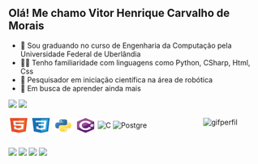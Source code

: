 ## Olá! Me chamo Vitor Henrique Carvalho de Morais

- 📒 Sou graduando no curso de Engenharia da Computação pela Universidade Federal de Uberlândia
- 👨‍💻 Tenho familiaridade com linguagens como Python, CSharp, Html, Css
- 🤖 Pesquisador em iniciação científica na área de robótica
- 📝 Em busca de aprender ainda mais

<div> 
    <a href="https://github.com/vhcmorais"></a>
      <img height="150em" src="https://github-readme-stats.vercel.app/api?username=vhcmorais&show_icons=true&theme=cobalt&include_all_commits=true&count_private-true"/>
      <img height="140em" src="https://github-readme-stats.vercel.app/api/top-langs/?username=vhcmorais&layout=compact&langs_count=16&theme=cobalt">
</div>

<div style="display: inline_block"><br>
  <img align="center" alt="HTML" height="30" width="40" src="https://raw.githubusercontent.com/devicons/devicon/master/icons/html5/html5-original.svg">
  <img align="center" alt="CSS" height="30" width="40" src="https://raw.githubusercontent.com/devicons/devicon/master/icons/css3/css3-original.svg">
  <img align="center" alt="Python" height="30" width="40" src="https://raw.githubusercontent.com/devicons/devicon/master/icons/python/python-original.svg">
  <img align="center" alt="Csharp" height="30" width="40" src="https://raw.githubusercontent.com/devicons/devicon/master/icons/csharp/csharp-original.svg">
  <img align="center" alt="C" height="30" width="40" src="https://cdn.jsdelivr.net/gh/devicons/devicon@latest/icons/c/c-original.svg"/>
  <img align="center" alt="Postgre" height="30" width="40" src="https://cdn.jsdelivr.net/gh/devicons/devicon@latest/icons/postgresql/postgresql-original.svg"/>
  <img align="right" alt="gifperfil" height="120" width="120" src="https://media.tenor.com/yrBELL1llOcAAAAM/kira-kiraoninj.gif">
</div>

## 

<div>
  <a href="https://instagram.com/vhcmoorais" target="_blank"><img src="https://img.shields.io/badge/-Instagram-%23E4405F?style=for-the-badge&logo=instagram&logoColor=white" target="_blank"></a>
  <a href = "mailto:vhcmdev@gmail.com"><img src="https://img.shields.io/badge/-Gmail-%23333?style=for-the-badge&logo=gmail&logoColor=white" target="_blank"></a>
  <a href="https://www.linkedin.com/in/vitor-henrique-carvalho-de-morais-aa5ab12b8" target="_blank"><img src="https://img.shields.io/badge/-LinkedIn-%230077B5?style=for-the-badge&logo=linkedin&logoColor=white" target="_blank"></a> 
  <a href = "https://vhcdev.netlify.app/" target="_blank"><img src = "https://img.shields.io/badge/website-000000?style=for-the-badge&logo=About.me&logoColor=white" target="_blank"><a>
</div>
